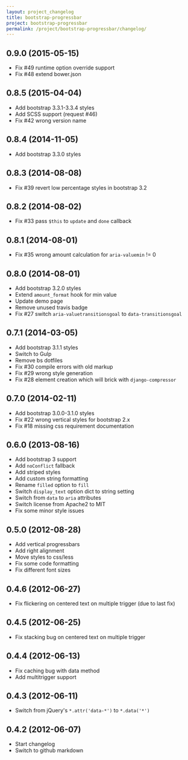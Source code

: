 ```yaml
---
layout: project_changelog
title: bootstrap-progressbar
project: bootstrap-progressbar
permalink: /project/bootstrap-progressbar/changelog/
---
```


## 0.9.0 (2015-05-15)

* Fix #49 runtime option override support
* Fix #48 extend bower.json

## 0.8.5 (2015-04-04)

* Add bootstrap 3.3.1-3.3.4 styles
* Add SCSS support (request #46)
* Fix #42 wrong version name

## 0.8.4 (2014-11-05)

* Add bootstrap 3.3.0 styles

## 0.8.3 (2014-08-08)

* Fix #39 revert low percentage styles in bootstrap 3.2

## 0.8.2 (2014-08-02)

* Fix #33 pass `$this` to `update` and `done` callback

## 0.8.1 (2014-08-01)

* Fix #35 wrong amount calculation for `aria-valuemin` != 0

## 0.8.0 (2014-08-01)

* Add bootstrap 3.2.0 styles
* Extend `amount_format` hook for min value
* Update demo page
* Remove unused travis badge
* Fix #27 switch `aria-valuetransitionsgoal` to `data-transitionsgoal`

## 0.7.1 (2014-03-05)

* Add bootstrap 3.1.1 styles
* Switch to Gulp
* Remove bs dotfiles
* Fix #30 compile errors with old markup
* Fix #29 wrong style generation
* Fix #28 element creation which will brick with `django-compressor`

## 0.7.0 (2014-02-11)

* Add bootstrap 3.0.0-3.1.0 styles
* Fix #22 wrong vertical styles for bootstrap 2.x
* Fix #18 missing css requirement documentation

## 0.6.0 (2013-08-16)

* Add bootstrap 3 support
* Add `noConflict` fallback
* Add striped styles
* Add custom string formatting
* Rename `filled` option to `fill`
* Switch `display_text` option dict to string setting
* Switch from `data` to `aria` attributes
* Switch license from Apache2 to MIT
* Fix some minor style issues

## 0.5.0 (2012-08-28)

* Add vertical progressbars
* Add right alignment
* Move styles to css/less
* Fix some code formatting
* Fix different font sizes

## 0.4.6 (2012-06-27)

* Fix flickering on centered text on multiple trigger (due to last fix)

## 0.4.5 (2012-06-25)

* Fix stacking bug on centered text on multiple trigger

## 0.4.4 (2012-06-13)

* Fix caching bug with data method
* Add multitrigger support

## 0.4.3 (2012-06-11)

* Switch from jQuery's `*.attr('data-*')` to `*.data('*')`

## 0.4.2 (2012-06-07)

* Start changelog
* Switch to github markdown
